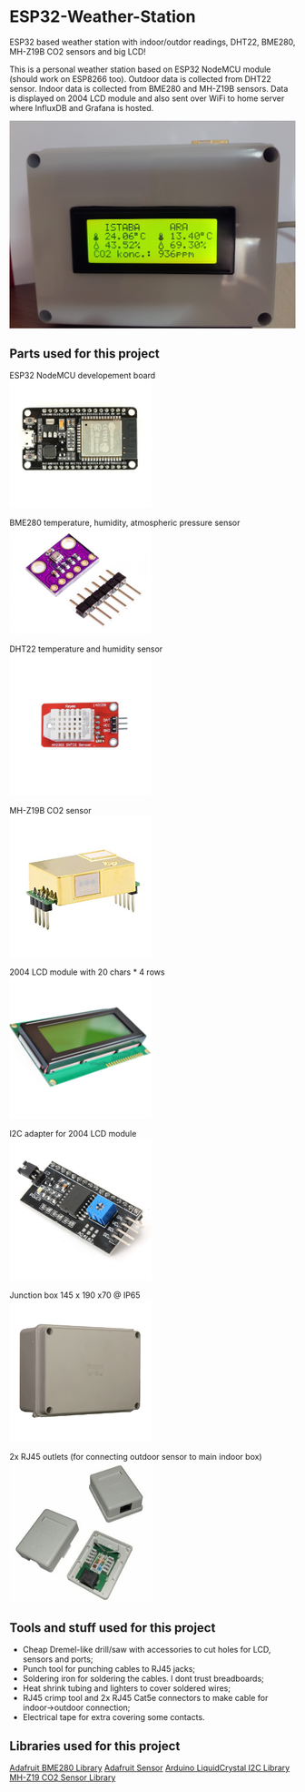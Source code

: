 # ESP32-Weather-Station
ESP32 based weather station with indoor/outdor readings, DHT22, BME280, MH-Z19B CO2 sensors and big LCD!

This is a personal weather station based on ESP32 NodeMCU module (should work on ESP8266 too). 
Outdoor data is collected from DHT22 sensor. Indoor data is collected from BME280 and MH-Z19B sensors. Data is displayed on 2004 LCD module and also sent over WiFi to home server where InfluxDB and Grafana is hosted.

<img src="/images/Finished_product.jpg" alt="Finished weather station" width="650"/>

## Parts used for this project

ESP32 NodeMCU developement board<br/>
<img src="/images/ESP32.jpg" alt="ESP32" width="250"/>

BME280 temperature, humidity, atmospheric pressure sensor<br/>
<img src="/images/BME280.jpg" alt="BME280" width="250"/>

DHT22 temperature and humidity  sensor<br/>
<img src="/images/DHT22.jpg" alt="DHT22" width="250"/>

MH-Z19B CO2 sensor<br/>
<img src="/images/MH-Z19B.jpg" alt="MH-Z19B" width="250"/>

2004 LCD module with 20 chars * 4 rows<br/>
<img src="/images/2004-LCD.jpg" alt="2004 LCD" width="250"/>

I2C adapter for 2004 LCD module<br/>
<img src="/images/I2C-Adapter-LCD.jpg" alt="I2C adapter LCD" width="250"/>

Junction box 145 x 190 x70 @ IP65<br/>
<img src="/images/Project_box.jpg" alt="Junction box" width="250"/>

2x RJ45 outlets (for connecting outdoor sensor to main indoor box)<br/>
<img src="/images/RJ45.jpg" alt="Junction box" width="250"/>

## Tools and stuff used for this project

* Cheap Dremel-like drill/saw with accessories to cut holes for LCD, sensors and ports;
* Punch tool for punching cables to RJ45 jacks;
* Soldering iron for soldering the cables. I dont trust breadboards;
* Heat shrink tubing and lighters to cover soldered wires;
* RJ45 crimp tool and 2x RJ45 Cat5e connectors to make cable for indoor->outdoor connection;
* Electrical tape for extra covering some contacts.

## Libraries used for this project

[Adafruit BME280 Library](https://github.com/adafruit/Adafruit_BME280_Library)
[Adafruit Sensor](https://github.com/adafruit/Adafruit_Sensor)
[Arduino LiquidCrystal I2C Library](https://github.com/fdebrabander/Arduino-LiquidCrystal-I2C-library)
[MH-Z19 CO2 Sensor Library](https://github.com/WifWaf/MH-Z19)
